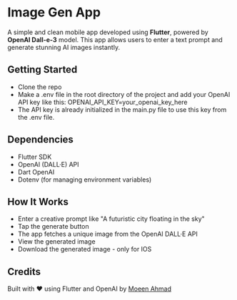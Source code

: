 # Image Gen App

A simple and clean mobile app developed using **Flutter**, powered by **OpenAI Dall-e-3** model. This app allows users to enter a text prompt and generate stunning AI images instantly.


## Getting Started
- Clone the repo
- Make a .env file in the root directory of the project and add your OpenAI API key like this:
OPENAI_API_KEY=your_openai_key_here
- The API key is already initialized in the main.py file to use this key from the .env file.

## Dependencies
- Flutter SDK
- OpenAI (DALL·E) API
- Dart OpenAI
- Dotenv (for managing environment variables)

## How It Works
- Enter a creative prompt like "A futuristic city floating in the sky"
- Tap the generate button
- The app fetches a unique image from the OpenAI DALL·E API
- View the generated image
- Download the generated image - only for IOS


## Credits
Built with ❤️ using Flutter and OpenAI by [Moeen Ahmad](https://itsmoeenahmad.online)
